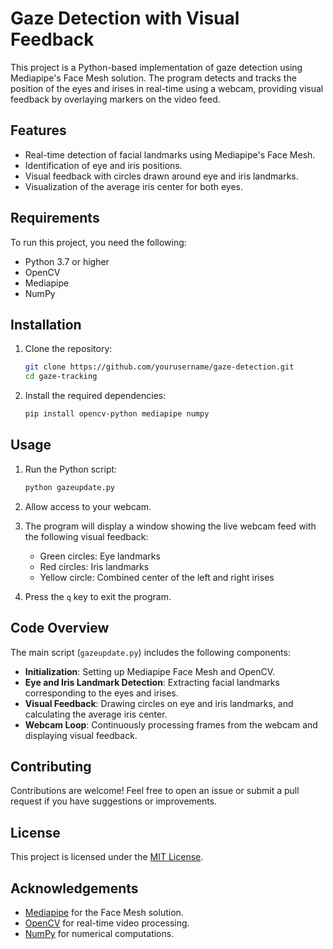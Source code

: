 # Gaze Detection with Visual Feedback

This project is a Python-based implementation of gaze detection using Mediapipe's Face Mesh solution. The program detects and tracks the position of the eyes and irises in real-time using a webcam, providing visual feedback by overlaying markers on the video feed.

## Features
- Real-time detection of facial landmarks using Mediapipe's Face Mesh.
- Identification of eye and iris positions.
- Visual feedback with circles drawn around eye and iris landmarks.
- Visualization of the average iris center for both eyes.

## Requirements

To run this project, you need the following:

- Python 3.7 or higher
- OpenCV
- Mediapipe
- NumPy

## Installation

1. Clone the repository:
   ```bash
   git clone https://github.com/yourusername/gaze-detection.git
   cd gaze-tracking
   ```

2. Install the required dependencies:
   ```bash
   pip install opencv-python mediapipe numpy
   ```

## Usage

1. Run the Python script:
   ```bash
   python gazeupdate.py
   ```

2. Allow access to your webcam.

3. The program will display a window showing the live webcam feed with the following visual feedback:
   - Green circles: Eye landmarks
   - Red circles: Iris landmarks
   - Yellow circle: Combined center of the left and right irises

4. Press the `q` key to exit the program.

## Code Overview

The main script (`gazeupdate.py`) includes the following components:

- **Initialization**: Setting up Mediapipe Face Mesh and OpenCV.
- **Eye and Iris Landmark Detection**: Extracting facial landmarks corresponding to the eyes and irises.
- **Visual Feedback**: Drawing circles on eye and iris landmarks, and calculating the average iris center.
- **Webcam Loop**: Continuously processing frames from the webcam and displaying visual feedback.



## Contributing

Contributions are welcome! Feel free to open an issue or submit a pull request if you have suggestions or improvements.

## License

This project is licensed under the [MIT License](LICENSE).

## Acknowledgements

- [Mediapipe](https://github.com/google/mediapipe) for the Face Mesh solution.
- [OpenCV](https://opencv.org/) for real-time video processing.
- [NumPy](https://numpy.org/) for numerical computations.


